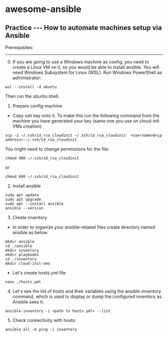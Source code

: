 # awesome-ansible
## Practice --- How to automate machines setup via Ansible

Prerequisites:

---------------------------------------------------------------------------
0. If you are going to use a Windows machine as config, you need to create a Linux VM on it, so you would be able to install ansible.
   You will need Windows Subsystem for Linux (WSL). Run Windows PowerShell as administrator:
```
wsl --install -d ubuntu
```
Then run the ubuntu shell.
1. Prepare config machine
* Copy ssh key onto it. To make this run the following command from the machine you have generated your key (same one you use on cloud-init VMs creation)
```
scp -i ~/.ssh/id_rsa_cloudinit ~/.ssh/id_rsa_cloudinit  <username>@<ip address>:~/.ssh/id_rsa_cloudinit
```
You might need to change permissions for the file:
```
chmod 400 ~/.ssh/id_rsa_cloudinit
```
or
```
chmod 600 ~/.ssh/id_rsa_cloudinit
```
2. Install ansible
```
sudo apt update
sudo apt upgrade
sudo apt --install ansible
ansible --version
```
3. Create inventory
* In order to organize your ansible-related files create directory named ansible as below:
```
mkdir ansible
cd ./ansible
mkdir inventory
mkdir playbooks
cd ./inventory
mkdir cloud-init-vms
```
* Let's create hosts.yml file
```
nano ./hosts.yml
```
4. Let's see the list of hosts and their variables using the ansible-inventory command, which is used to display or dump the configured inventory as Ansible sees it:
```
ansible-inventory -i <path to hosts.yml> --list
```
5. Check connectivity with hosts:
```
ansible all -m ping -i inventory
```